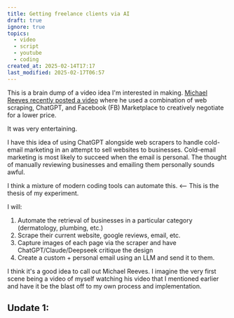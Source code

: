 ```yaml
---
title: Getting freelance clients via AI
draft: true
ignore: true
topics:
  - video
  - script
  - youtube
  - coding
created_at: 2025-02-14T17:17
last_modified: 2025-02-17T06:57
---
```


This is a brain dump of a video idea I'm interested in making. [Michael Reeves recently posted a video](https://www.youtube.com/watch?v=LwOITqr_fz4) where he used a combination of web scraping, ChatGPT, and Facebook (FB) Marketplace to creatively negotiate for a lower price.

It was very entertaining.

I have this idea of using ChatGPT alongside web scrapers to handle cold-email marketing in an attempt to sell websites to businesses. Cold-email marketing is most likely to succeed when the email is personal. The thought of manually reviewing businesses and emailing them personally sounds awful.

I think a mixture of modern coding tools can automate this. <-- This is the thesis of my experiment.

I will:

1. Automate the retrieval of businesses in a particular category (dermatology, plumbing, etc.)
2. Scrape their current website, google reviews, email, etc.
3. Capture images of each page via the scraper and have ChatGPT/Claude/Deepseek critique the design
4. Create a custom + personal email using an LLM and send it to them.

I think it's a good idea to call out Michael Reeves. I imagine the very first scene being a video of myself watching his video that I mentioned earlier and have it be the blast off to my own process and implementation.

## Update 1:

I wrote out a [basic implementation](https://github.com/CodyBontecou/automated-website-critique) that does the steps 2-4 (I've already implemented step 1 using [AgentQL](https://www.codybontecou.com/scraping-business-data-from-google-maps-using-ai-and-agentql)) from above. So far, I'm not happy with the emails that are being generated. I think it's worth playing this with further to truly automate the entire process. 

TODO:
- [ ] Tweak prompt
- [ ] Try different models
- [ ] Research if there's a dedicated email-generation solution

The generated emails were not great, but the data seems valuable. So, I've begun building a [dashboard](https://github.com/CodyBontecou/website-analysis-dashboard) that sales can use to have insights into selling our services.

![v0 of the dashboard](https://cln.sh/PQJ7hr8w+)

